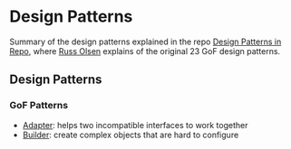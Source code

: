 # Design Patterns

Summary of the design patterns explained in the repo [Design Patterns in Repo](http://designpatternsinruby.com/), where [Russ Olsen](http://russolsen.com/) explains of the original 23 GoF design patterns. 
 
## Design Patterns   

### GoF Patterns   

* [Adapter](): helps two incompatible interfaces to work together
*  [Builder](): create complex objects that are hard to configure
  









